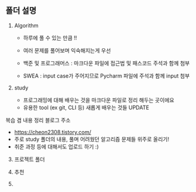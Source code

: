 ## 폴더 설명

1. Algorithm
   
   - 하루에 풀 수 있는 만큼 !! 
   
   - 여러 문제를 풀어보며 익숙해지는게 우선
   
   - 백준 및 프로그래머스 : 마크다운 파일에 접근법 및 패스코드 주석과 함께 첨부
   
   - SWEA : input case가 주어지므로 Pycharm 파일에 주석과 함께 input 첨부

2. study
   
   - 프로그래밍에 대해 배우는 것을 마크다운 파일로 정리 해두는 곳이에요
   - 유용한 tool (ex git, CLI 등) 새롭게 배우는 것들 UPDATE 

복습 겸 내용 정리 블로그 주소

- https://cheon2308.tistory.com/
- 주로 study 폴더의 내용, 풀며 어려웠던 알고리즘 문제들 위주로 올리기!
- 취준 과정 등에 대해서도 업로드 하기 :)
3. 프로젝트 폴더

4. 추천

5. 
